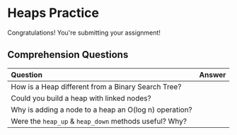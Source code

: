# Heaps Practice

Congratulations! You're submitting your assignment!

## Comprehension Questions

Question | Answer
:------------- | :-------------
How is a Heap different from a Binary Search Tree? | 
Could you build a heap with linked nodes? | 
Why is adding a node to a heap an O(log n) operation? |
Were the `heap_up` & `heap_down` methods useful?  Why? |
